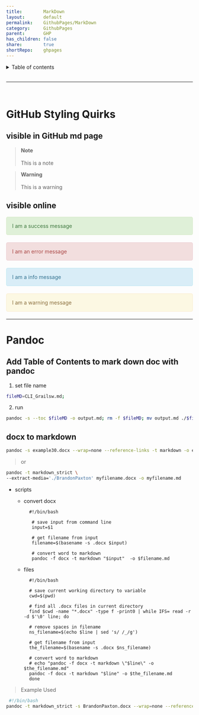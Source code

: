 ```yaml
---
title:        MarkDown    
layout:       default    
permalink:    GithubPages/MarkDown    
category:     GithubPages    
parent:       GHP    
has_children: false    
share:        true    
shortRepo:    ghpages            
---
```

    
    
<details markdown="block">          
<summary>          
Table of contents          
</summary>          
{: .text-delta }          
1. TOC          
{:toc}          
</details>          
    
<br/>          
    
***          
    
<br/>          
    
# GitHub Styling Quirks    
    
## visible in GitHub md page    
    
> **Note**<br>        
> This is a note    
    
> **Warning**<br>        
> This is a warning    
    
## visible online    
    
<div style="padding: 15px; border: 1px solid transparent; border-color: transparent; margin-bottom: 20px; border-radius: 4px; color: #3c763d; background-color: #dff0d8; border-color: #d6e9c6;">        
I am a success message        
</div>        
    
<div style="padding: 15px; border: 1px solid transparent; border-color: transparent; margin-bottom: 20px; border-radius: 4px; color: #a94442; background-color: #f2dede; border-color: #ebccd1;">        
I am an error message        
</div>        
    
<div style="padding: 15px; border: 1px solid transparent; border-color: transparent; margin-bottom: 20px; border-radius: 4px; color: #31708f; background-color: #d9edf7; border-color: #bce8f1;">        
I am a info message        
</div>        
    
<div style="padding: 15px; border: 1px solid transparent; border-color: transparent; margin-bottom: 20px; border-radius: 4px; color: #8a6d3b;; background-color: #fcf8e3; border-color: #faebcc;">        
I am a warning message        
</div>        
        
---    
    
# Pandoc    
    
## Add Table of Contents to mark down doc with pandoc    
    
1) set file name    
    
```bash          
fileMD=CLI_Grailsw.md;          
```          
    
2) run    
    
```bash          
pandoc -s --toc $fileMD -o output.md; rm -f $fileMD; mv output.md ./$fileMD;          
```          
    
## docx to markdown    
    
```bash          
pandoc -s example30.docx --wrap=none --reference-links -t markdown -o example35.md          
```          
    
> or    
    
  ```bash          
  pandoc -t markdown_strict \          
  --extract-media='./BrandonPaxton' myfilename.docx -o myfilename.md          
  ```          
    
- scripts    
    - convert docx    
      ```          
        #!/bin/bash          
            
         # save input from command line          
         input=$1          
            
         # get filename from input          
         filename=$(basename -s .docx $input)          
            
         # convert word to markdown          
         pandoc -f docx -t markdown "$input"  -o $filename.md          
       ```          
    
    - files    
      ```          
        #!/bin/bash          
           
        # save current working directory to variable          
        cwd=$(pwd)          
           
        # find all .docx files in current directory          
        find $cwd -name "*.docx" -type f -print0 | while IFS= read -r -d $'\0' line; do          
           
        # remove spaces in filename          
        ns_filename=$(echo $line | sed 's/ /_/g')          
           
        # get filename from input          
        the_filename=$(basename -s .docx $ns_filename)          
           
        # convert word to markdown          
        # echo "pandoc -f docx -t markdown \"$line\" -o $the_filename.md"          
        pandoc -f docx -t markdown "$line" -o $the_filename.md          
        done          
      ```        
    
> Example Used    
    
```bash        
 #!/bin/bash        
pandoc -t markdown_strict -s BrandonPaxton.docx --wrap=none --reference-links -t markdown -o BPResume.md;        
```    